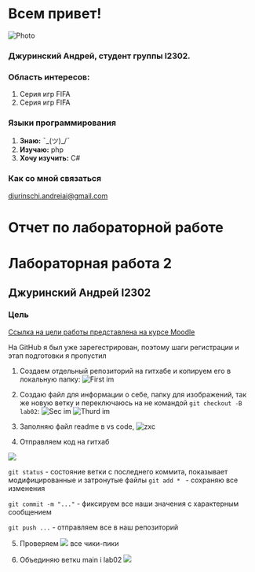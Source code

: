 # Всем привет!

![Photo](https://i.imgur.com/W3UrbsT.jpeg)

### Джуринский Андрей, студент группы I2302.

### Область интересов:
1. Серия игр FIFA
2. Серия игр FIFA

### Языки программирования
1. **Знаю:**   ¯\_(ツ)_/¯
2. **Изучаю:** php
3. **Хочу изучить:** C#

### Как со мной связаться
djurinschi.andreiai@gmail.com


# Отчет по лабораторной работе
# Лабораторная работа 2
## Джуринский Андрей I2302

### Цель
[Ссылка на цели работы представлена на курсе Moodle](https://moodle.usm.md/mod/assign/view.php?id=281960)

На GitHub я был уже зарегестрирован, поэтому шаги регистрации и этап подготовки я пропустил

1. Создаем отдельный репозиторий на гитхабе и копируем его в локальную папку:
![First im](https://i.imgur.com/aacu2hf.png)

2. Создаю файл для информации о себе, папку для изображений, так же новую ветку и переключаюсь на не командой `git checkout -B lab02`:
![Sec im](https://i.imgur.com/RG2UW6z.png)
![Thurd im](https://i.imgur.com/FL7936k.png)

3. Заполняю файл readme в vs code,
![zxc](https://i.imgur.com/VPrOGdW.png)

4. Отправляем код на гитхаб

![](https://i.imgur.com/4LyH0jz.png)

`git status` - состояние ветки с последнего коммита, показывает модифицированные и затронутые файлы
`git add * ` - сохраняю все изменения

`git commit -m "..."` - фиксируем все наши значения с характерным сообщением

`git push ...` - отправляем все в наш репозиторий

5. Проверяем
![](https://i.imgur.com/Jpmf9rj.png)
все чики-пики

6. Объединяю веткu main i lab02
![](https://i.imgur.com/ToOHlWO.png)


